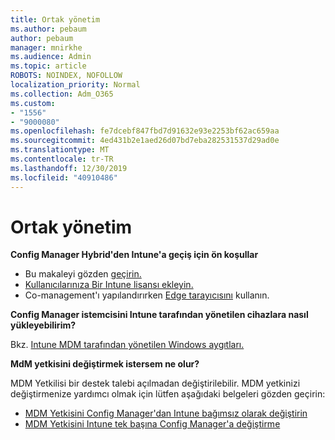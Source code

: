 ```yaml
---
title: Ortak yönetim
ms.author: pebaum
author: pebaum
manager: mnirkhe
ms.audience: Admin
ms.topic: article
ROBOTS: NOINDEX, NOFOLLOW
localization_priority: Normal
ms.collection: Adm_O365
ms.custom:
- "1556"
- "9000080"
ms.openlocfilehash: fe7dcebf847fbd7d91632e93e2253bf62ac659aa
ms.sourcegitcommit: 4ed431b2e1aed26d07bd7eba282531537d29ad0e
ms.translationtype: MT
ms.contentlocale: tr-TR
ms.lasthandoff: 12/30/2019
ms.locfileid: "40910486"
---
```

# <a name="co-management"></a>Ortak yönetim

**Config Manager Hybrid'den Intune'a geçiş için ön koşullar**

- Bu makaleyi gözden [geçirin.](https://docs.microsoft.com/sccm/mdm/deploy-use/migrate-hybridmdm-to-intunesa)
- [Kullanıcılarınıza Bir Intune lisansı ekleyin.](https://docs.microsoft.com/intune/licenses-assign)
- Co-management'ı yapılandırırken [Edge tarayıcısını](https://www.microsoft.com/windows/microsoft-edge) kullanın.

**Config Manager istemcisini Intune tarafından yönetilen cihazlara nasıl yükleyebilirim?**

Bkz. [Intune MDM tarafından yönetilen Windows aygıtları.](https://docs.microsoft.com/sccm/core/clients/deploy/deploy-clients-to-windows-computers#bkmk_mdm)

**MdM yetkisini değiştirmek istersem ne olur?**

MDM Yetkilisi bir destek talebi açılmadan değiştirilebilir. MDM yetkinizi değiştirmenize yardımcı olmak için lütfen aşağıdaki belgeleri gözden geçirin:
- [MDM Yetkisini Config Manager'dan Intune bağımsız olarak değiştirin](https://docs.microsoft.com/sccm/mdm/deploy-use/migrate-change-mdm-authority)
- [MDM Yetkisini Intune tek başına Config Manager'a değiştirme](https://docs.microsoft.com/intune-classic/deploy-use/prerequisites-for-enrollment#what-to-do-if-you-choose-the-wrong-mdm-authority-setting)